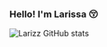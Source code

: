 ### Hello! I'm Larissa 😚

![Larizz GitHub stats](https://github-readme-stats.vercel.app/api?username=Larizz&show_icons=true&theme=gruvbox)
